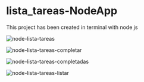 # lista_tareas-NodeApp

This project has been created in terminal with node js

![node-lista-tareas](https://user-images.githubusercontent.com/81053342/125179282-8a8b3180-e1aa-11eb-93a8-02e2a6443fbb.png)

![node-lista-tareas-completar](https://user-images.githubusercontent.com/81053342/125179284-9119a900-e1aa-11eb-9e74-01bb1c38fdce.png)

![node-lista-tareas-completadas](https://user-images.githubusercontent.com/81053342/125179283-8eb74f00-e1aa-11eb-8e9b-07e996ec4cf7.png)

![node-lista-tareas-listar](https://user-images.githubusercontent.com/81053342/125179287-95de5d00-e1aa-11eb-8a42-684ce9c3ec47.png)
